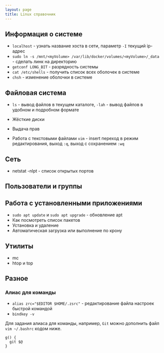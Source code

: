 ```yaml
---
layout: page
title: Linux справочник
---
```


## Информация о системе

- `localhost` - узнать название хоста в сети, параметр `-I` текущий ip-адрес
- `sudo ln -s /mnt/<myVolume> /var/lib/docker/volumes/<myVolume>/_data` - сделать линк на директорию
- `getconf LONG_BIT` - разрядность системы
- `cat /etc/shells` - получить список всех оболочек в системе
- `chsh` - изменение оболочки в системе


## Файловая система

- `ls` - вывод файлов в текущем каталоге, `-lah` - вывод файлов в удобном и подробном формате

- Жёсткие диски
- Выдача прав
- Работа с текстовыми файлами `vim` - insert переход в режим редактирования, выход `:q`, выход с сохранением `:wq`

## Сеть

- netstat -nlpt - список открытых портов

## Пользователи и группы


## Работа с установленными приложениями

- `sudo apt update` и `sudo apt upgrade` - обновление apt
- Как посмотреть список пакетов
- Установка и удаление
- Автоматическая загрузка или выполнение по крону

## Утилиты

- mc
- htop и top


## Разное

### Алиас для команды


- `alias zrc="$EDITOR $HOME/.zsrc"` - редактирование файла настроек быстрой командой
- `bindkey -v`

Для задания алиаса для команды, например, `Git` можно дополнить файл `vim ~/.bashrc` кодом ниже. 
```
g() {
  git $@
}
```
